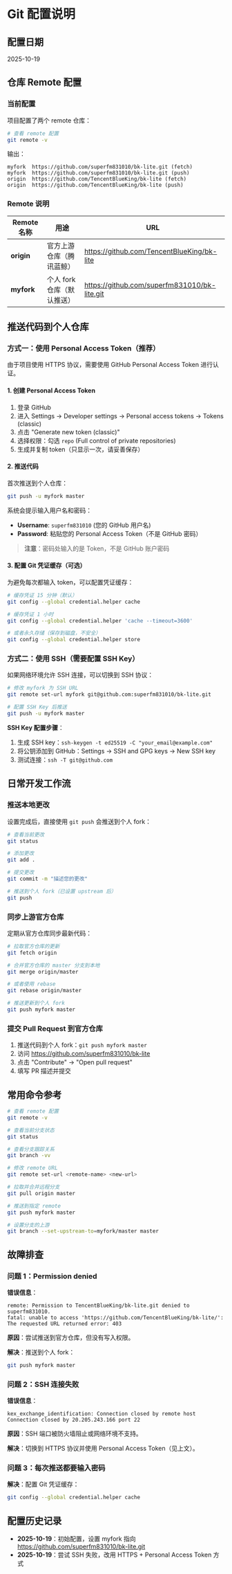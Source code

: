 # Git 配置说明

## 配置日期
2025-10-19

## 仓库 Remote 配置

### 当前配置

项目配置了两个 remote 仓库：

```bash
# 查看 remote 配置
git remote -v
```

输出：
```
myfork  https://github.com/superfm831010/bk-lite.git (fetch)
myfork  https://github.com/superfm831010/bk-lite.git (push)
origin  https://github.com/TencentBlueKing/bk-lite (fetch)
origin  https://github.com/TencentBlueKing/bk-lite (push)
```

### Remote 说明

| Remote 名称 | 用途 | URL |
|------------|------|-----|
| **origin** | 官方上游仓库（腾讯蓝鲸） | https://github.com/TencentBlueKing/bk-lite |
| **myfork** | 个人 fork 仓库（默认推送） | https://github.com/superfm831010/bk-lite.git |

## 推送代码到个人仓库

### 方式一：使用 Personal Access Token（推荐）

由于项目使用 HTTPS 协议，需要使用 GitHub Personal Access Token 进行认证。

#### 1. 创建 Personal Access Token

1. 登录 GitHub
2. 进入 Settings → Developer settings → Personal access tokens → Tokens (classic)
3. 点击 "Generate new token (classic)"
4. 选择权限：勾选 `repo` (Full control of private repositories)
5. 生成并复制 token（只显示一次，请妥善保存）

#### 2. 推送代码

首次推送到个人仓库：

```bash
git push -u myfork master
```

系统会提示输入用户名和密码：
- **Username**: `superfm831010` (您的 GitHub 用户名)
- **Password**: 粘贴您的 Personal Access Token（不是 GitHub 密码）

> **注意**：密码处输入的是 Token，不是 GitHub 账户密码

#### 3. 配置 Git 凭证缓存（可选）

为避免每次都输入 token，可以配置凭证缓存：

```bash
# 缓存凭证 15 分钟（默认）
git config --global credential.helper cache

# 缓存凭证 1 小时
git config --global credential.helper 'cache --timeout=3600'

# 或者永久存储（保存到磁盘，不安全）
git config --global credential.helper store
```

### 方式二：使用 SSH（需要配置 SSH Key）

如果网络环境允许 SSH 连接，可以切换到 SSH 协议：

```bash
# 修改 myfork 为 SSH URL
git remote set-url myfork git@github.com:superfm831010/bk-lite.git

# 配置 SSH Key 后推送
git push -u myfork master
```

**SSH Key 配置步骤**：
1. 生成 SSH key：`ssh-keygen -t ed25519 -C "your_email@example.com"`
2. 将公钥添加到 GitHub：Settings → SSH and GPG keys → New SSH key
3. 测试连接：`ssh -T git@github.com`

## 日常开发工作流

### 推送本地更改

设置完成后，直接使用 `git push` 会推送到个人 fork：

```bash
# 查看当前更改
git status

# 添加更改
git add .

# 提交更改
git commit -m "描述您的更改"

# 推送到个人 fork（已设置 upstream 后）
git push
```

### 同步上游官方仓库

定期从官方仓库同步最新代码：

```bash
# 拉取官方仓库的更新
git fetch origin

# 合并官方仓库的 master 分支到本地
git merge origin/master

# 或者使用 rebase
git rebase origin/master

# 推送更新到个人 fork
git push myfork master
```

### 提交 Pull Request 到官方仓库

1. 推送代码到个人 fork：`git push myfork master`
2. 访问 https://github.com/superfm831010/bk-lite
3. 点击 "Contribute" → "Open pull request"
4. 填写 PR 描述并提交

## 常用命令参考

```bash
# 查看 remote 配置
git remote -v

# 查看当前分支状态
git status

# 查看分支跟踪关系
git branch -vv

# 修改 remote URL
git remote set-url <remote-name> <new-url>

# 拉取并合并远程分支
git pull origin master

# 推送到指定 remote
git push myfork master

# 设置分支的上游
git branch --set-upstream-to=myfork/master master
```

## 故障排查

### 问题 1：Permission denied

**错误信息**：
```
remote: Permission to TencentBlueKing/bk-lite.git denied to superfm831010.
fatal: unable to access 'https://github.com/TencentBlueKing/bk-lite/': The requested URL returned error: 403
```

**原因**：尝试推送到官方仓库，但没有写入权限。

**解决**：推送到个人 fork：
```bash
git push myfork master
```

### 问题 2：SSH 连接失败

**错误信息**：
```
kex_exchange_identification: Connection closed by remote host
Connection closed by 20.205.243.166 port 22
```

**原因**：SSH 端口被防火墙阻止或网络环境不支持。

**解决**：切换到 HTTPS 协议并使用 Personal Access Token（见上文）。

### 问题 3：每次推送都要输入密码

**解决**：配置 Git 凭证缓存：
```bash
git config --global credential.helper cache
```

## 配置历史记录

- **2025-10-19**：初始配置，设置 myfork 指向 https://github.com/superfm831010/bk-lite.git
- **2025-10-19**：尝试 SSH 失败，改用 HTTPS + Personal Access Token 方式
